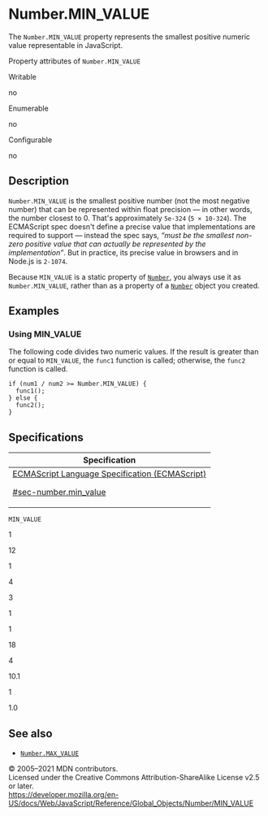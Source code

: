 # Number.MIN_VALUE

The `Number.MIN_VALUE` property represents the smallest positive numeric value representable in JavaScript.

Property attributes of `Number.MIN_VALUE`

Writable

no

Enumerable

no

Configurable

no

## Description

`Number.MIN_VALUE` is the smallest positive number (not the most negative number) that can be represented within float precision — in other words, the number closest to 0. That's approximately `5e-324` (`5 × 10-324`). The ECMAScript spec doesn't define a precise value that implementations are required to support — instead the spec says, _“must be the smallest non-zero positive value that can actually be represented by the implementation”_. But in practice, its precise value in browsers and in Node.js is `2-1074`.

Because `MIN_VALUE` is a static property of [`Number`](../number), you always use it as `Number.MIN_VALUE`, rather than as a property of a [`Number`](../number) object you created.

## Examples

### Using MIN_VALUE

The following code divides two numeric values. If the result is greater than or equal to `MIN_VALUE`, the `func1` function is called; otherwise, the `func2` function is called.

    if (num1 / num2 >= Number.MIN_VALUE) {
      func1();
    } else {
      func2();
    }

## Specifications

<table><thead><tr class="header"><th>Specification</th></tr></thead><tbody><tr class="odd"><td><a href="https://tc39.es/ecma262/#sec-number.min_value">ECMAScript Language Specification (ECMAScript) 
<br/>

<span class="small">#sec-number.min_value</span></a></td></tr></tbody></table>

`MIN_VALUE`

1

12

1

4

3

1

1

18

4

10.1

1

1.0

## See also

-   [`Number.MAX_VALUE`](max_value)

© 2005–2021 MDN contributors.  
Licensed under the Creative Commons Attribution-ShareAlike License v2.5 or later.  
<a href="https://developer.mozilla.org/en-US/docs/Web/JavaScript/Reference/Global_Objects/Number/MIN_VALUE" class="_attribution-link">https://developer.mozilla.org/en-US/docs/Web/JavaScript/Reference/Global_Objects/Number/MIN_VALUE</a>
